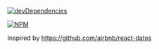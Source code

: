 
[![devDependencies](https://david-dm.org/reminouche/react-dttpicker.svg)](https://david-dm.org/reminouche/react-dttpicker#info=devDependencies)


[![NPM](https://nodei.co/npm/react-dttpicker.png?mini=true)](https://nodei.co/npm/react-dttpicker/)

Inspired by https://github.com/airbnb/react-dates

